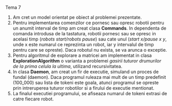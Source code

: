 Tema 7
1. Am cret un model orientat pe obiect al problemei prezentate.
2. Pentru implementarea comenzilor ce pornesc sau opresc robotii pentru un anumit interval de timp am creat clasa **Commands**. In dependenta de comanda introdusa de la tastatura, robotii pornesc sau se opresc in acelasi timp (_robots start/robots pause_) sau cate unul (_start x/pause x y_, unde x este numarul ce reprezinta un robot, iar y intervalul de timp pentru care se opreste). Daca robotul nu exista, se va arunca o exceptie.
3. Pentru algoritmul de explorare a matricei am implementat in clasa **ExplorationAlgorithm** o varianta a problemei _gasirii tuturor drumurilor de la prima celula la ultima_, utilizand recursivitatea.
4. In clasa **Daemon**, am creat un fir de executie, simuland un proces de fundal (daemon). Daca programul ruleaza mai mult de un timp predefinit (100_000) sau lista de tokeni este goala, atunci programul se opreste prin intreruperea tuturor robotilor si a firului de executie mentionat.
5. La finalul executiei programului, se afiseaza numarul de tokeni extrasi de catre fiecare robot.